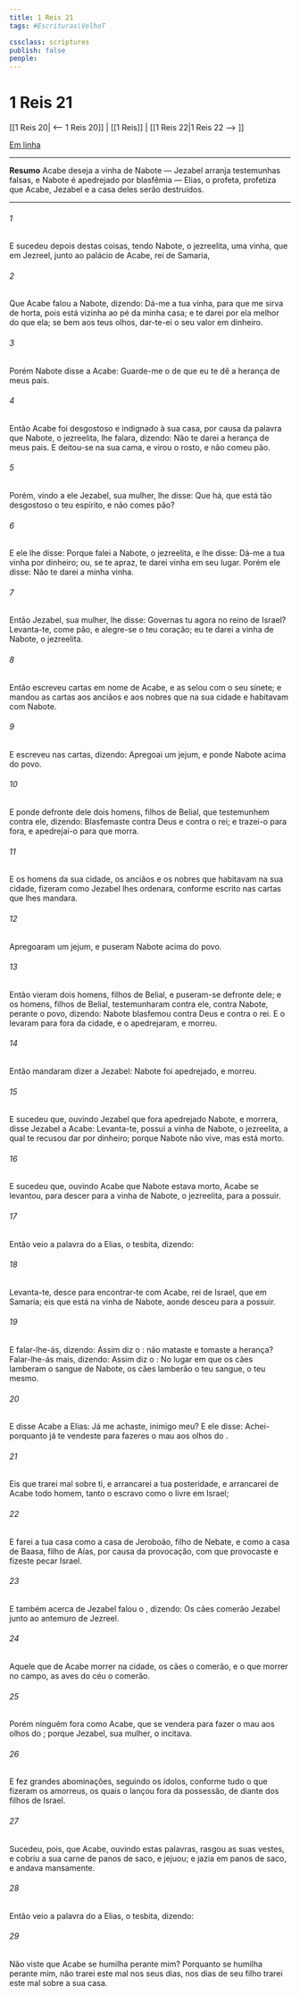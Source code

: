 ```yaml
---
title: 1 Reis 21
tags: #Escrituras\VelhoT

cssclass: scriptures
publish: false
people:
---
```


# 1 Reis 21
[[1 Reis 20| <-- 1 Reis 20]] | [[1 Reis]] | [[1 Reis 22|1 Reis 22 --> ]]

[Em linha](https://churchofjesuschrist.org/study/scriptures/ot/1-kgs/21?lang=por)

---
__Resumo__
Acabe deseja a vinha de Nabote — Jezabel arranja testemunhas falsas, e Nabote é apedrejado por blasfêmia — Elias, o profeta, profetiza que Acabe, Jezabel e a casa deles serão destruídos.

---
###### 1 
E sucedeu depois destas coisas, tendo Nabote, o jezreelita, uma vinha, que  em Jezreel, junto ao palácio de Acabe, rei de Samaria,

###### 2 
Que Acabe falou a Nabote, dizendo: Dá-me a tua vinha, para que me sirva de horta, pois está vizinha ao pé da minha casa; e te darei por ela  melhor do que ela;  se  bem aos teus olhos, dar-te-ei o seu valor em dinheiro.

###### 3 
Porém Nabote disse a Acabe: Guarde-me o  de que eu te dê a herança de meus pais.

###### 4 
Então Acabe foi desgostoso e indignado à sua casa, por causa da palavra que Nabote, o jezreelita, lhe falara, dizendo: Não te darei a herança de meus pais. E deitou-se na sua cama, e virou o rosto, e não comeu pão.

###### 5 
Porém, vindo a ele Jezabel, sua mulher, lhe disse: Que há, que está tão desgostoso o teu espírito, e não comes pão?

###### 6 
E ele lhe disse: Porque falei a Nabote, o jezreelita, e lhe disse: Dá-me a tua vinha por dinheiro; ou, se te apraz, te darei  vinha em seu lugar. Porém ele disse: Não te darei a minha vinha.

###### 7 
Então Jezabel, sua mulher, lhe disse: Governas tu agora no reino de Israel? Levanta-te, come pão, e alegre-se o teu coração; eu te darei a vinha de Nabote, o jezreelita.

###### 8 
Então escreveu cartas em nome de Acabe, e as selou com o seu sinete; e mandou as cartas aos anciãos e aos nobres que  na sua cidade e habitavam com Nabote.

###### 9 
E escreveu nas cartas, dizendo: Apregoai um jejum, e ponde Nabote acima do povo.

###### 10 
E ponde defronte dele dois homens, filhos de Belial, que testemunhem contra ele, dizendo: Blasfemaste contra Deus e contra o rei; e trazei-o para fora, e apedrejai-o para que morra.

###### 11 
E os homens da sua cidade, os anciãos e os nobres que habitavam na sua cidade, fizeram como Jezabel lhes ordenara, conforme  escrito nas cartas que lhes mandara.

###### 12 
Apregoaram um jejum, e puseram Nabote acima do povo.

###### 13 
Então vieram dois homens, filhos de Belial, e puseram-se defronte dele; e os homens, filhos de Belial, testemunharam contra ele, contra Nabote, perante o povo, dizendo: Nabote blasfemou contra Deus e contra o rei. E o levaram para fora da cidade, e o apedrejaram, e morreu.

###### 14 
Então mandaram dizer a Jezabel: Nabote foi apedrejado, e morreu.

###### 15 
E sucedeu que, ouvindo Jezabel que fora apedrejado Nabote, e morrera, disse Jezabel a Acabe: Levanta-te,  possui a vinha de Nabote, o jezreelita, a qual te recusou dar por dinheiro; porque Nabote não vive, mas está morto.

###### 16 
E sucedeu que, ouvindo Acabe que Nabote estava morto, Acabe se levantou, para descer para a vinha de Nabote, o jezreelita, para a possuir.

###### 17 
Então veio a palavra do  a Elias, o tesbita, dizendo:

###### 18 
Levanta-te, desce para encontrar-te com Acabe, rei de Israel, que  em Samaria; eis que está na vinha de Nabote, aonde desceu para a possuir.

###### 19 
E falar-lhe-ás, dizendo: Assim diz o :  não mataste e tomaste a herança? Falar-lhe-ás mais, dizendo: Assim diz o : No lugar em que os cães lamberam o sangue de Nabote, os cães lamberão o teu sangue, o teu mesmo.

###### 20 
E disse Acabe a Elias: Já me achaste, inimigo meu? E ele disse: Achei- porquanto já te vendeste para fazeres o  mau aos olhos do .

###### 21 
Eis que trarei mal sobre ti, e arrancarei a tua posteridade, e arrancarei de Acabe todo homem, tanto o escravo como o livre em Israel;

###### 22 
E farei a tua casa como a casa de Jeroboão, filho de Nebate, e como a casa de Baasa, filho de Aías, por causa da provocação, com que  provocaste e fizeste pecar Israel.

###### 23 
E também acerca de Jezabel falou o , dizendo: Os cães comerão Jezabel junto ao antemuro de Jezreel.

###### 24 
Aquele que de Acabe morrer na cidade, os cães o comerão, e o que morrer no campo, as aves do céu o comerão.

###### 25 
Porém ninguém fora como Acabe, que se vendera para fazer o  mau aos olhos do ; porque Jezabel, sua mulher, o incitava.

###### 26 
E fez grandes abominações, seguindo os ídolos, conforme tudo o que fizeram os amorreus, os quais o  lançou fora da  possessão, de diante dos filhos de Israel.

###### 27 
Sucedeu, pois, que Acabe, ouvindo estas palavras, rasgou as suas vestes, e cobriu a sua carne de panos de saco, e jejuou; e jazia em panos de saco, e andava mansamente.

###### 28 
Então veio a palavra do  a Elias, o tesbita, dizendo:

###### 29 
Não viste que Acabe se humilha perante mim? Porquanto se humilha perante mim, não trarei este mal nos seus dias,  nos dias de seu filho trarei este mal sobre a sua casa.

